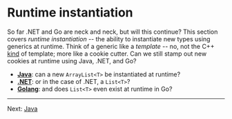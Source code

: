 # Runtime instantiation

So far .NET and Go are neck and neck, but will this continue? This section covers _runtime instantiation_ -- the ability to instantiate new types using generics at runtime. Think of a generic like a _template_ -- no, not the C++ [kind](https://docs.microsoft.com/en-us/cpp/extensions/generics-and-templates-visual-cpp?view=msvc-170) of template; more like a cookie cutter. Can we still stamp out new cookies at runtime using Java, .NET, and Go?

* [**Java**](./01-java.md): can a new `ArrayList<T>` be instantiated at runtime?
* [**.NET**](./02-dotnet.md): or in the case of .NET, a `List<T>`?
* [**Golang**](./03-golang.md): and does `List<T>` even exist at runtime in Go?

---

Next: [Java](./01-java.md)
